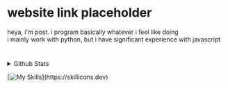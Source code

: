 # website link placeholder

heya, i'm post. i program basically whatever i feel like doing
<br>
i mainly work with python, but i have significant experience with javascript

#

<details>
  <summary>Github Stats</summary>
  
  <a href="#">![Github Stats](https://github-readme-stats.vercel.app/api?username=Postigic&show_icons=true&theme=dark&hide_border=true)</a>
  <a href="#">![Top Langs](https://github-readme-stats.vercel.app/api/top-langs/?username=Postigic&layout=compact&theme=dark&hide_border=true)</a>
</details> 

[![My Skills](https://skillicons.dev/icons?i=vscode,py,js,html,css,)](https://skillicons.dev)
